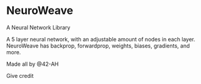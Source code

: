 # NeuroWeave
A Neural Network Library

A 5 layer neural network, with an adjustable amount of nodes in each layer.
NeuroWeave has backprop, forwardprop, weights, biases, gradients, and more.


Made all by @42-AH

Give credit
